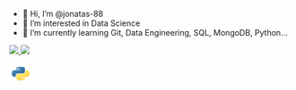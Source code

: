 - 👋 Hi, I’m @jonatas-88
- 👀 I’m interested in Data Science
- 🌱 I’m currently learning Git, Data Engineering, SQL, MongoDB, Python...

 <div>
  <a href="https://github.com/jonatas-88">
  <img height="180em" src="https://github-readme-stats.vercel.app/api?username=jonatas-88&show_icons=true&theme=dark&include_all_commits=true&count_private=true"/>
  <img height="180em" src="https://github-readme-stats.vercel.app/api/top-langs/?username=jonatas-88&layout=compact&langs_count=7&theme=dark"/>
</div>

 <div style="display: inline_block"><br>
  <img align="center" alt="Jonatas-Python" height="30" width="40" src="https://raw.githubusercontent.com/devicons/devicon/master/icons/python/python-original.svg">
</div>
